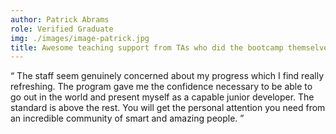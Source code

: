 ```yaml
---
author: Patrick Abrams
role: Verified Graduate
img: ./images/image-patrick.jpg
title: Awesome teaching support from TAs who did the bootcamp themselves. Getting guidance from them and learning from their experiences was easy.
---
```


“ The staff seem genuinely concerned about my progress which I find really refreshing. The program gave me the confidence necessary to be able to go out in the world and present myself as a capable junior developer. The standard is above the rest. You will get the personal attention you need from an incredible community of smart and amazing people. ”